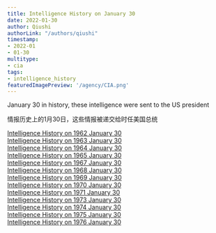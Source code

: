 ```yaml
---
title: Intelligence History on January 30
date: 2022-01-30
author: Qiushi 
authorLink: "/authors/qiushi"
timestamp: 
- 2022-01
- 01-30
multitype: 
- cia
tags: 
- intelligence_history
featuredImagePreview: '/agency/CIA.png'
---
```



January 30 in history, these intelligence were sent to the US president

情报历史上的1月30日，这些情报被递交给时任美国总统

<!--more-->







[Intelligence History on 1962 January 30](/dailybrief/1962-01-30)   
[Intelligence History on 1963 January 30](/dailybrief/1963-01-30)   
[Intelligence History on 1964 January 30](/dailybrief/1964-01-30)   
[Intelligence History on 1965 January 30](/dailybrief/1965-01-30)   
[Intelligence History on 1967 January 30](/dailybrief/1967-01-30)   
[Intelligence History on 1968 January 30](/dailybrief/1968-01-30)   
[Intelligence History on 1969 January 30](/dailybrief/1969-01-30)   
[Intelligence History on 1970 January 30](/dailybrief/1970-01-30)   
[Intelligence History on 1971 January 30](/dailybrief/1971-01-30)   
[Intelligence History on 1973 January 30](/dailybrief/1973-01-30)   
[Intelligence History on 1974 January 30](/dailybrief/1974-01-30)   
[Intelligence History on 1975 January 30](/dailybrief/1975-01-30)   
[Intelligence History on 1976 January 30](/dailybrief/1976-01-30)   
